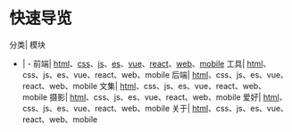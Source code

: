 <!-- [[toc]]  -->
# 快速导览
分类| 模块
- | -
前端| [html]()、[css](webNode/css)、[js](webNode/css)、[es](webNode/css)、[vue](webNode/css)、[react](webNode/css)、[web](webNode/css)、[mobile](webNode/css)
工具| [html]()、css、js、es、vue、react、web、mobile
后端| [html]()、css、js、es、vue、react、web、mobile
文集| [html]()、css、js、es、vue、react、web、mobile
摄影| [html]()、css、js、es、vue、react、web、mobile
爱好| [html]()、css、js、es、vue、react、web、mobile
关于| [html]()、css、js、es、vue、react、web、mobile